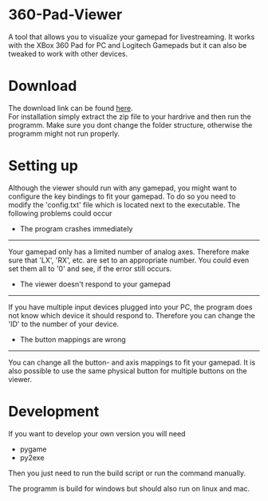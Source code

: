 360-Pad-Viewer
==============

A tool that allows you to visualize your gamepad for livestreaming.
It works with the XBox 360 Pad for PC and Logitech Gamepads but
it can also be tweaked to work with other devices.

Download
========

The download link can be found <a href="bin/xbox_viewer.zip">here</a>.<br>
For installation simply extract the zip file to your hardrive and then run the programm.
Make sure you dont change the folder structure, otherwise the programm might not run properly.

Setting up
==========
Although the viewer should run with any gamepad, you might want to configure the key bindings to
fit your gamepad. To do so you need to modify the 'config.txt' file which is located next to the executable.
The following problems could occur

* The program crashes immediately
-------------------------------
Your gamepad only has a limited number of analog axes. Therefore make sure that 'LX', 'RX', etc. are set to an          appropriate number. You could even set them all to '0' and see, if the error still occurs.

* The viewer doesn't respond to your gamepad
------------------------------------------
If you have multiple input devices plugged into your PC, the program does not know which device it should respond to. Therefore you can change the 'ID' to the number of your device.

* The button mappings are wrong
-----------------------------
You can change all the button- and axis mappings to fit your gamepad. It is also possible to use the same physical      button for multiple buttons on the viewer.

Development
===========

If you want to develop your own version you will need
* pygame
* py2exe

Then you just need to run the build script or run the command manually.

The programm is build for windows but should also run on linux and mac.
